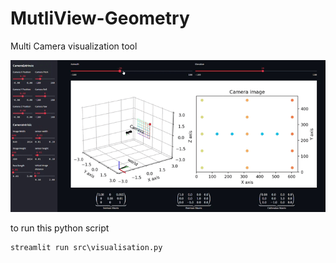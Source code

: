 # MutliView-Geometry
Multi Camera visualization tool

![sample video](resources/camera-visu-tool.gif)

to run this python script
```
streamlit run src\visualisation.py
```
